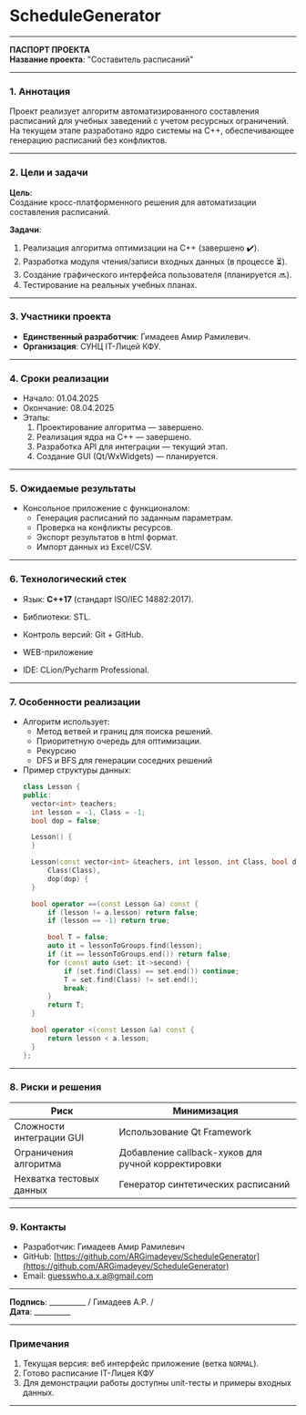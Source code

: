 # ScheduleGenerator
---

**ПАСПОРТ ПРОЕКТА**  
**Название проекта**: "Составитель расписаний"  

---

### **1. Аннотация**  
Проект реализует алгоритм автоматизированного составления расписаний для учебных заведений с учетом ресурсных ограничений. На текущем этапе разработано ядро системы на C++, обеспечивающее генерацию расписаний без конфликтов.  

---

### **2. Цели и задачи**  
**Цель**:  
Создание кросс-платформенного решения для автоматизации составления расписаний.  

**Задачи**:  
1. Реализация алгоритма оптимизации на C++ (завершено ✔️).  
2. Разработка модуля чтения/записи входных данных (в процессе ⏳).  
3. Создание графического интерфейса пользователя (планируется 🔜).  
4. Тестирование на реальных учебных планах.  

---

### **3. Участники проекта**  
- **Единственный разработчик**: Гимадеев Амир Рамилевич.  
- **Организация**: СУНЦ IT-Лицей КФУ.  

---

### **4. Сроки реализации**  
- Начало: 01.04.2025  
- Окончание: 08.04.2025  
- Этапы:  
  1. Проектирование алгоритма — завершено.  
  2. Реализация ядра на C++ — завершено.  
  3. Разработка API для интеграции — текущий этап.  
  4. Создание GUI (Qt/WxWidgets) — планируется.  

---

### **5. Ожидаемые результаты**  
- Консольное приложение с функционалом:  
  - Генерация расписаний по заданным параметрам.  
  - Проверка на конфликты ресурсов.  
  - Экспорт результатов в html формат.  
  - Импорт данных из Excel/CSV.  

---

### **6. Технологический стек**  
- Язык: **C++17** (стандарт ISO/IEC 14882:2017).  
- Библиотеки: STL.  

- Контроль версий: Git + GitHub.
- WEB-приложение 
- IDE: CLion/Pycharm Professional.  

---

### **7. Особенности реализации**  
- Алгоритм использует:  
  - Метод ветвей и границ для поиска решений.  
  - Приоритетную очередь для оптимизации.  
  - Рекурсию
  - DFS и BFS для генерации соседних решений  
- Пример структуры данных:  
  ```cpp
  class Lesson {
  public:
    vector<int> teachers;
    int lesson = -1, Class = -1;
    bool dop = false;

    Lesson() {
    }

    Lesson(const vector<int> &teachers, int lesson, int Class, bool dop = false): teachers(teachers), lesson(lesson),
        Class(Class),
        dop(dop) {
    }

    bool operator ==(const Lesson &a) const {
        if (lesson != a.lesson) return false;
        if (lesson == -1) return true;

        bool T = false;
        auto it = lessonToGroups.find(lesson);
        if (it == lessonToGroups.end()) return false;
        for (const auto &set: it->second) {
            if (set.find(Class) == set.end()) continue;
            T = set.find(Class) != set.end();
            break;
        }
        return T;
    }

    bool operator <(const Lesson &a) const {
        return lesson < a.lesson;
    }
  }; 
  ```

---

### **8. Риски и решения**  
| Риск | Минимизация |
|------|-------------|
| Сложности интеграции GUI | Использование Qt Framework |
| Ограничения алгоритма | Добавление callback-хуков для ручной корректировки |
| Нехватка тестовых данных | Генератор синтетических расписаний |

---

### **9. Контакты**  
- Разработчик: Гимадеев Амир Рамилевич  
- GitHub: [https://github.com/ARGimadeyev/ScheduleGenerator](https://github.com/ARGimadeyev/ScheduleGenerator)  
- Email: guesswho.a.x.a@gmail.com 

---

**Подпись**: __________ / Гимадеев А.Р. /  
**Дата**: __________  

---

### **Примечания**  
1. Текущая версия: веб интерфейс приложение (ветка `NORMAL`).
2. Готово расписание IT-Лицея КФУ 
3. Для демонстрации работы доступны unit-тесты и примеры входных данных.  

---
